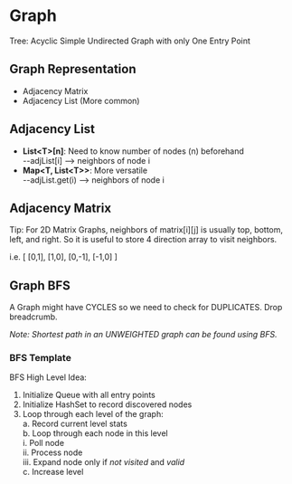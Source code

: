 # Graph

Tree: Acyclic Simple Undirected Graph with only One Entry Point

## Graph Representation

* Adjacency Matrix
* Adjacency List (More common)

## Adjacency List

* **List\<T\>[n]**: Need to know number of nodes (n) beforehand <br>
--adjList[i] --> neighbors of node i
* **Map<T, List\<T\>>**: More versatile <br>
--adjList.get(i) --> neighbors of node i

## Adjacency Matrix

Tip: For 2D Matrix Graphs, neighbors of matrix[i][j] is usually top, bottom, left, and right. So it is useful to store 4 direction array to visit neighbors.

i.e. \[ \[0,1\], \[1,0\], \[0,-1\], \[-1,0\] \]

## Graph BFS

A Graph might have CYCLES so we need to check for DUPLICATES. Drop breadcrumb.

*Note: Shortest path in an UNWEIGHTED graph can be found using BFS.*

### BFS Template

BFS High Level Idea: <br>
1. Initialize Queue with all entry points <br>
2. Initialize HashSet to record discovered nodes <br>
3. Loop through each level of the graph: <br>
   a. Record current level stats <br>
   b. Loop through each node in this level <br>
     i. Poll node <br>
     ii. Process node <br> 
     iii. Expand node only if *not visited* and *valid* <br>
   c. Increase level <br>







